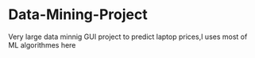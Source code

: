 # Data-Mining-Project
Very large data minnig GUI project to predict laptop prices,I uses most of ML algorithmes here
